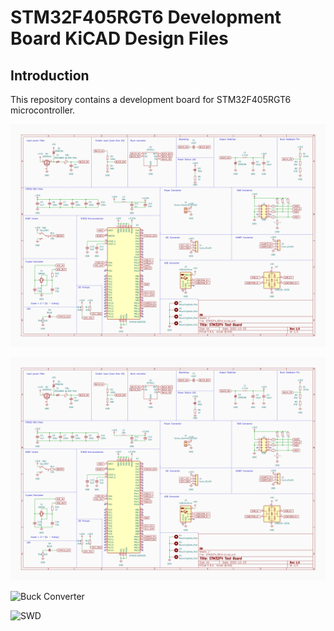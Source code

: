 # STM32F405RGT6 Development Board KiCAD Design Files

## Introduction
This repository contains a development board for STM32F405RGT6 microcontroller.

![Complete Schematic Diagram](./images/complete.png)

![Microcontroller](./images/complete.png)

![Buck Converter](./images/buck_schematic.png)

![SWD](./images/swd_schematic.png)